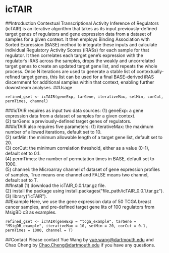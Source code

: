 # icTAIR
##Introduction
Contextual Transcriptional Activity Inference of Regulators (icTAIR) is an iterative algorithm that takes as its input previously-defined target genes of regulators and gene expression data from a dataset of samples for a given context. It then employs Binding Association with Sorted Expression (BASE) method to integrate these inputs and calculate individual Regulatory Activity Scores (iRASs) for each sample for that regulator. It then correlates each target gene’s expression with the regulator’s iRAS across the samples, drops the weakly and uncorrelated target genes to create an updated target gene list, and repeats the whole process. Once N iterations are used to generate a stable list of contextually-refined target genes, this list can be used for a final BASE-derived iRAS discernment for additional samples within that context, enabling further downstream analyses.
##Usage
```{r}
refined_gset <- icTAIR(geneExp, tarGene, iterativeMax, setMin, corCut, permTimes, channel)
```
###icTAIR requires as input two data sources:
(1) geneExp: a gene expression data from a dataset of samples for a given context.<br/>
(2) tarGene: a previously-defined target genes of regulators.<br/>
###icTAIR also requires five parameters:
(1) iterativeMax: the maximum number of allowed iterations, default set to 10.<br/>
(2) setMin: the minimum allowable length of a target gene list, default set to 20.<br/>
(3) corCut: the minimum correlation threshold, either as a value (0-1), default set to 0.1.<br/>
(4) permTimes: the number of permutation times in BASE, default set to 1000.<br/>
(5) channel: the Microarray channel of dataset of gene expression profiles of samples, True means one channel and FALSE means two channel, default set to T.<br/>
##Install
(1) download the icTAIR_0.0.1.tar.gz file.<br/>
(2) install the package using install.packages("file_path/icTAIR_0.0.1.tar.gz").<br/>
(3) library("icTAIR").<br/>
##Example
Here, we use the gene expression data of 50 TCGA breast cancer samples, and pre-defined target gene lits of 100 regulators from MsigBD c3 as examples.<br/>
```{r}
refined_gset <- icTAIR(geneExp = "tcga_example", tarGene = "MSigDB_example", iterativeMax = 10, setMin = 20, corCut = 0.1, permTimes = 1000, channel = T)
```
##Contact
Please contact Yue Wang by yue.wang@dartmouth.edu and Chao Cheng by Chao.Cheng@dartmouth.edu if you have any questions.
